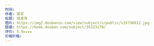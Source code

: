 ```yaml
---
时间: 
作者: 吴军
标题: 信息传
图片: https://img2.doubanio.com/view/subject/s/public/s33736812.jpg
链接: https://book.douban.com/subject/35223179/
评价: 5.9★★★★
价格价格:
---
```

